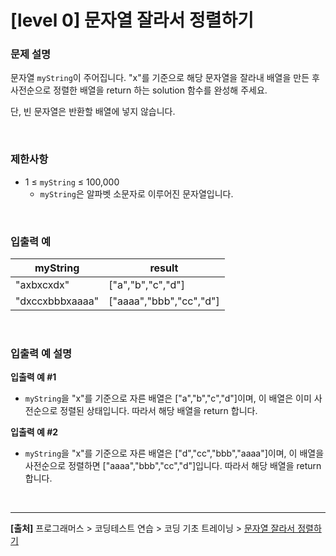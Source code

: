 # [level 0] 문자열 잘라서 정렬하기

### 문제 설명
문자열 `myString`이 주어집니다. "x"를 기준으로 해당 문자열을 잘라내 배열을 만든 후 사전순으로 정렬한 배열을 return 하는 solution 함수를 완성해 주세요.

단, 빈 문자열은 반환할 배열에 넣지 않습니다.

<br>

### 제한사항
* 1 ≤ `myString` ≤ 100,000
    * `myString`은 알파벳 소문자로 이루어진 문자열입니다.

<br>

### 입출력 예
|myString|result|
|--------|------|
|"axbxcxdx"|["a","b","c","d"]|
|"dxccxbbbxaaaa"|["aaaa","bbb","cc","d"]|

<br>

### 입출력 예 설명
**입출력 예 #1**
* `myString`을 "x"를 기준으로 자른 배열은 ["a","b","c","d"]이며, 이 배열은 이미 사전순으로 정렬된 상태입니다. 따라서 해당 배열을 return 합니다.

**입출력 예 #2**
* `myString`을 "x"를 기준으로 자른 배열은 ["d","cc","bbb","aaaa"]이며, 이 배열을 사전순으로 정렬하면 ["aaaa","bbb","cc","d"]입니다. 따라서 해당 배열을 return 합니다.

<br>

---
**[출처]** 프로그래머스 > 코딩테스트 연습 > 코딩 기초 트레이닝 > [문자열 잘라서 정렬하기](https://school.programmers.co.kr/learn/courses/30/lessons/181866)